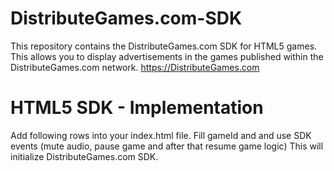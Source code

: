 # DistributeGames.com-SDK
This repository contains the DistributeGames.com SDK for HTML5 games. This allows you to display advertisements in the games published within the DistributeGames.com network. https://DistributeGames.com


# HTML5 SDK - Implementation

Add following rows into your index.html file. Fill gameId and and use SDK events (mute audio, pause game and after that resume game logic)
This will initialize DistributeGames.com SDK.

<pre><code><script type = "text/javascript" >
   window.GD_OPTIONS = {
      gameId: "your_game_id_here",
      onEvent: function (a) {
         switch (a.name) {
            case "SDK_GAME_PAUSE":
               // pause game logic / mute audio
               break;
            case "SDK_GAME_START":
               // advertisement done, resume game logic and unmute audio
               break;
            case "SDK_READY":
               // when sdk is ready
               break;
            case "SDK_ERROR":
               // when sdk get error
               break;
         }
      }
   };
(function (a, b, c) {
   var d = a.getElementsByTagName(b)[0];
   a.getElementById(c) || (a = a.createElement(b), a.id = c, a.src = "https://html5.distributegames.com/main.js", d.parentNode.insertBefore(a, d))
})(document, "script", "distributegames-sdk"); <
/script></code></pre>

# Invoke an advertisement
Now you must call sdk.showBanner() at the appropriate time in your game to show ads.

<pre><code>sdk.showBanner();</code><pre>
